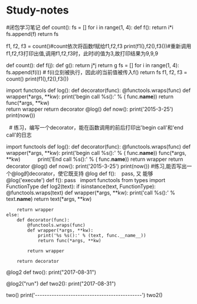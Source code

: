 # Study-notes
#闭包学习笔记
def count():
    fs = []
    for i in range(1, 4):
        def f():
             return i*i
        fs.append(f)
    return fs

f1, f2, f3 = count()#count依次将函数f赋给f1,f2,f3
print(f1(),f2(),f3())#重新调用f1,f2,f3打印出值,调用f1,f2,f3时，此时i的值为3,故打印结果为9,9,9


def count():
    def f(j):
        def g():
            return j*j
        return g
    fs = []
    for i in range(1, 4):
        fs.append(f(i)) # f(i)立刻被执行，因此i的当前值被传入f()
    return fs
f1, f2, f3 = count()
print(f1(),f2(),f3())




import functools
def log():
    def decorator(func):
        @functools.wraps(func)
        def wrapper(*args, **kw):
            print('begin call %s():' % ( func.__name__))
            return func(*args, **kw)         
        return wrapper
    return decorator
@log()
def now():
    print('2015-3-25')
print(now())

 
# 练习，编写一个decorator，能在函数调用的前后打印出'begin call'和'end call'的日志

import functools
def log():
    def decorator(func):
        @functools.wraps(func)
        def wrapper(*args, **kw):
            print('begin call %s():' % ( func.__name__))
            func(*args, **kw)
            print('End call %s():' % ( func.__name__))
        return wrapper
    return decorator
@log()
def now():
    print('2015-3-25')
print(now())
#练习,能否写出一个@log的decorator，使它既支持
@log
def f():
    pass,
又 能够
@log('execute')
def f():
    pass
 
 import functools
from types import FunctionType
def log2(text):
    if isinstance(text, FunctionType):
        @functools.wraps(text)
        def wrapper(*args, **kw):
            print('call %s():' % text.__name__)
            return text(*args, **kw)

        return wrapper
    else:
        def decorator(func):
            @functools.wraps(func)
            def wrapper(*args, **kw):
                print('%s %s():' % (text, func.__name__))
                return func(*args, **kw)

            return wrapper

        return decorator


@log2
def two():
    print("2017-08-31")


@log2("run")
def two2():
    print("2017-08-31")

two()
print('---------------------------------------------')
two2()

